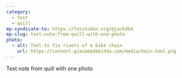 ```yaml
---
category:
  - test
  - quill
mp-syndicate-to: https://fosstodon.org/@jackdbd
mp-slug: test-note-from-quill-with-one-photo
photo:
  - alt: Tool to fix rivets of a bike chain
    url: https://content.giacomodebidda.com/media/hain-tool.png
---
```


Test note from quill with one photo